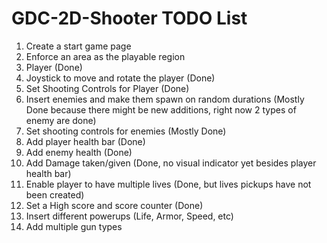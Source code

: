 # GDC-2D-Shooter TODO List

1. Create a start game page
2. Enforce an area as the playable region
3. Player (Done)
4. Joystick to move and rotate the player (Done)
5. Set Shooting Controls for Player (Done)
6. Insert enemies and make them spawn on random durations (Mostly Done because there might be new additions, right now 2 types of enemy are done)
7. Set shooting controls for enemies (Mostly Done)
8. Add player health bar (Done)
9. Add enemy health (Done)
10. Add Damage taken/given (Done, no visual indicator yet besides player health bar)
11. Enable player to have multiple lives (Done, but lives pickups have not been created)
12. Set a High score and score counter (Done)
13. Insert different powerups (Life, Armor, Speed, etc)
14. Add multiple gun types

